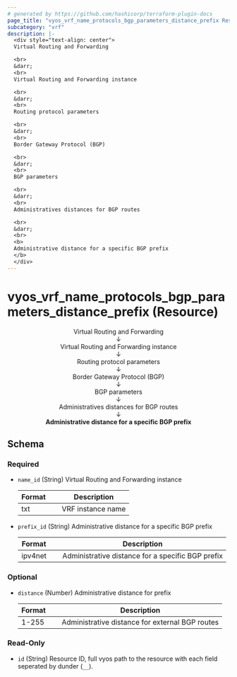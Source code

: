 ```yaml
---
# generated by https://github.com/hashicorp/terraform-plugin-docs
page_title: "vyos_vrf_name_protocols_bgp_parameters_distance_prefix Resource - vyos"
subcategory: "vrf"
description: |-
  <div style="text-align: center">
  Virtual Routing and Forwarding

  <br>
  &darr;
  <br>
  Virtual Routing and Forwarding instance

  <br>
  &darr;
  <br>
  Routing protocol parameters

  <br>
  &darr;
  <br>
  Border Gateway Protocol (BGP)

  <br>
  &darr;
  <br>
  BGP parameters

  <br>
  &darr;
  <br>
  Administratives distances for BGP routes

  <br>
  &darr;
  <br>
  <b>
  Administrative distance for a specific BGP prefix
  </b>
  </div>
---
```


# vyos_vrf_name_protocols_bgp_parameters_distance_prefix (Resource)

<div style="text-align: center">
Virtual Routing and Forwarding

<br>
&darr;
<br>
Virtual Routing and Forwarding instance

<br>
&darr;
<br>
Routing protocol parameters

<br>
&darr;
<br>
Border Gateway Protocol (BGP)

<br>
&darr;
<br>
BGP parameters

<br>
&darr;
<br>
Administratives distances for BGP routes

<br>
&darr;
<br>
<b>
Administrative distance for a specific BGP prefix
</b>
</div>



<!-- schema generated by tfplugindocs -->
## Schema

### Required

- `name_id` (String) Virtual Routing and Forwarding instance

    |  Format  &emsp;|  Description        |
    |----------------|---------------------|
    |  txt     &emsp;|  VRF instance name  |
- `prefix_id` (String) Administrative distance for a specific BGP prefix

    |  Format   &emsp;|  Description                                        |
    |-----------------|-----------------------------------------------------|
    |  ipv4net  &emsp;|  Administrative distance for a specific BGP prefix  |

### Optional

- `distance` (Number) Administrative distance for prefix

    |  Format  &emsp;|  Description                                      |
    |----------------|---------------------------------------------------|
    |  1-255   &emsp;|  Administrative distance for external BGP routes  |

### Read-Only

- `id` (String) Resource ID, full vyos path to the resource with each field seperated by dunder (`__`).
